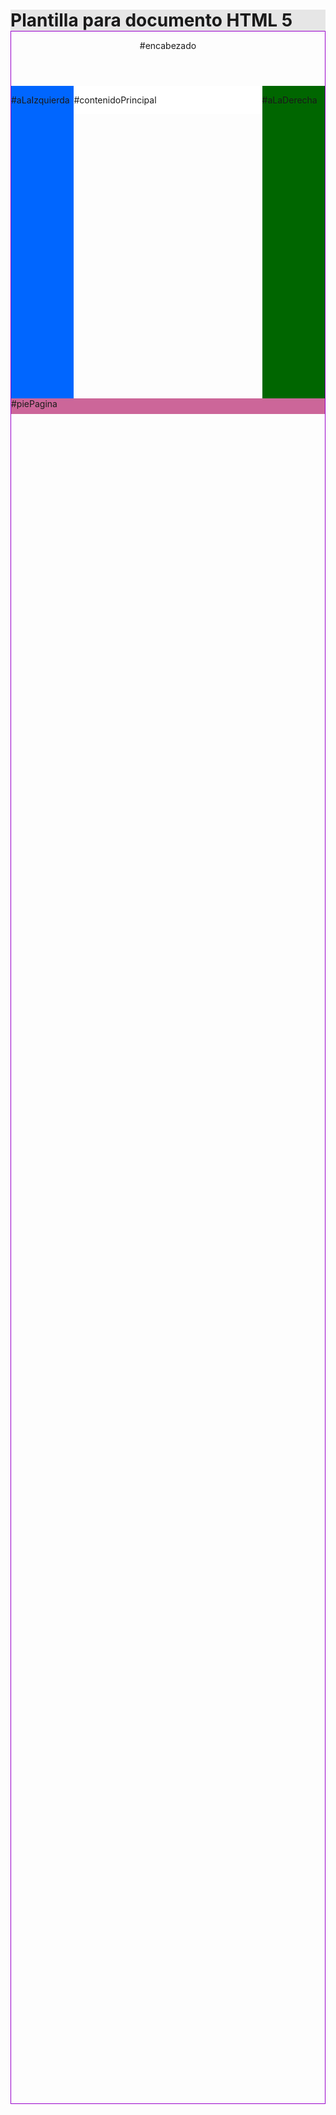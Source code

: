 <!DOCTYPE html>
<html>
<!-- Plantilla de sitio de tres columnas en HTML5 -->
<head>
  <meta http-equiv="Content-Type" content="text/html; charset=UTF-8">
  <meta name="author" content="JMSR">
  <meta name="description" content="Plantilla para documento HTML 5">
  <meta name="keywords" content="HTML, CSS">
  
  <title>Plantilla para documento HTML 5</title>
  
  <link rel="icon" type="image/png" href="favicon.ico">
  <link rel="stylesheet" type="text/css" href="base.css">
  <style>
    *
    {
      margin: 0;
      padding: 0;
    }
    #espacioSuperior
    {
      background-color: #E6E6E6;
    }
    #contenedorPagina
    {
      margin: 0 auto;
      border: 1px solid #9900CC;
      height: 85%;
    }
    
    #encabezado
    {
      height: 50px;
      background-color: #FF3300;
    }
    #aLaIzquierda
    {
      width: 20%;
      height: 500px;
      float: left;
      background-color: #0066FF;
    }
    #contenidoPrincipal
    {
      width: 60%;
      float: left;
      background-color: #FFFFFF;
    }
    #aLaDerecha
    {
      width: 20%;
      height: 500px;
      float: right;
      background-color: #006600;
    }
    #piePagina
    {
      clear: both;
      height: 25px;
      background-color: #CC6699;
    }
  </style>
</head>
<body>
  <div id="espacioSuperior">
    <h1>Plantilla para documento HTML 5</h1>
  </div>
  <div id="contenedorPagina">
    <header id="encabezado">
      <p>#encabezado</p>
    </header>
    <aside id="aLaIzquierda">
      <p>#aLaIzquierda</p>
    </aside>
    <section id="contenidoPrincipal">
      <p>#contenidoPrincipal</p>
    </section>
    <aside id="aLaDerecha">
      <p>#aLaDerecha</p>
    </aside>
    <footer id="piePagina">
      <p>#piePagina</p>
    </footer>
  </div>
</body>
</html>
